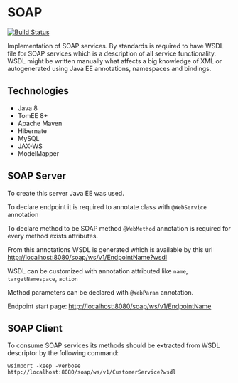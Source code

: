 # SOAP
[![Build Status](https://travis-ci.com/sergeivisotsky/SOAP.svg?branch=master)](https://travis-ci.com/sergeivisotsky/SOAP)

Implementation of SOAP services. By standards is required to have WSDL file for SOAP services which is a description of all service functionality.
WSDL might be written manually what affects a big knowledge of XML or autogenerated using Java EE annotations, namespaces and bindings.

## Technologies
* Java 8
* TomEE 8+
* Apache Maven
* Hibernate
* MySQL
* JAX-WS
* ModelMapper

## SOAP Server
To create this server Java EE was used.

To declare endpoint it is required to annotate class with `@WebService` annotation

To declare method to be SOAP method `@WebMethod` annotation is required for every method exists attributes.

From this annotations WSDL is generated which is available by this url [http://localhost:8080/soap/ws/v1/EndpointName?wsdl](http://localhost:8080/soap/ws/v1/EndpointName?wsdl)

WSDL can be customized with annotation attributed like `name`, `targetNamespace`, `action` 

Method parameters can be declared with `@WebParam` annotation.

Endpoint start page: [http://localhost:8080/soap/ws/v1/EndpointName](http://localhost:8080/soap/ws/v1/EndpointName)

## SOAP Client
To consume SOAP services its methods should be extracted from WSDL descriptor by the following command:
```text
wsimport -keep -verbose http://localhost:8080/soap/ws/v1/CustomerService?wsdl
```
